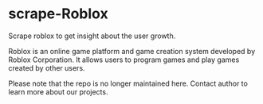 # scrape-Roblox

Scrape roblox to get insight about the user growth.

Roblox is an online game platform and game creation system developed by Roblox Corporation. It allows users to program games and play games created by other users.

Please note that the repo is no longer maintained here. Contact author to learn more about our projects.
